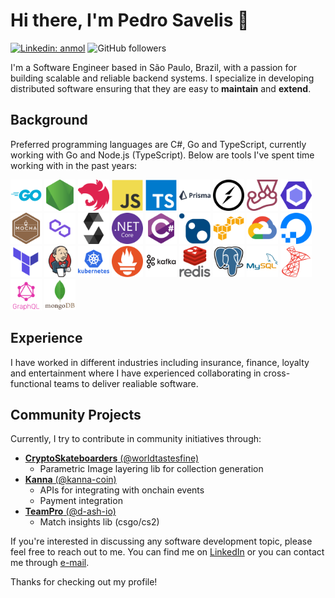 # Hi there, I'm Pedro Savelis 👋
[![Linkedin: anmol](https://img.shields.io/badge/-psavelis-blue?style=flat-square&logo=Linkedin&logoColor=white&link=https://www.linkedin.com/in/psavelis/)](https://www.linkedin.com/in/psavelis/)
![GitHub followers](https://img.shields.io/github/followers/psavelis?label=Follow&style=social)


I'm a Software Engineer based in São Paulo, Brazil, with a passion for building scalable and reliable backend systems. I specialize in developing distributed software ensuring that they are easy to **maintain** and **extend**.

## Background

Preferred programming languages are C#, Go and TypeScript, currently working with Go and Node.js (TypeScript).
Below are tools I've spent time working with in the past years:

<img alt="Go" src="https://raw.githubusercontent.com/devicons/devicon/1119b9f84c0290e0f0b38982099a2bd027a48bf1/icons/go/go-original-wordmark.svg" width="50"> <img alt="Nodejs" src="https://raw.githubusercontent.com/devicons/devicon/1119b9f84c0290e0f0b38982099a2bd027a48bf1/icons/nodejs/nodejs-original.svg" width="50"> <img alt="Nestjs" src="https://raw.githubusercontent.com/devicons/devicon/1119b9f84c0290e0f0b38982099a2bd027a48bf1/icons/nestjs/nestjs-plain.svg" width="50"> <img alt="Javascript" src="https://raw.githubusercontent.com/devicons/devicon/1119b9f84c0290e0f0b38982099a2bd027a48bf1/icons/javascript/javascript-original.svg" width="50"> <img alt="Typescript" src="https://raw.githubusercontent.com/devicons/devicon/1119b9f84c0290e0f0b38982099a2bd027a48bf1/icons/typescript/typescript-original.svg" width="50">
<img alt="Prisma ORM" src="https://raw.githubusercontent.com/devicons/devicon/master/icons/prisma/prisma-original-wordmark.svg" width="50">
<img alt="SocketIO" src="https://raw.githubusercontent.com/devicons/devicon/1119b9f84c0290e0f0b38982099a2bd027a48bf1/icons/socketio/socketio-original.svg" width="50"> 
<img alt="Jest" src="https://raw.githubusercontent.com/devicons/devicon/1119b9f84c0290e0f0b38982099a2bd027a48bf1/icons/jest/jest-plain.svg" width="50"> <img alt="ESlint" src="https://raw.githubusercontent.com/devicons/devicon/1119b9f84c0290e0f0b38982099a2bd027a48bf1/icons/eslint/eslint-original.svg" width="50"> <img alt="Mocha" src="https://raw.githubusercontent.com/devicons/devicon/1119b9f84c0290e0f0b38982099a2bd027a48bf1/icons/mocha/mocha-plain.svg" width="50"> <img alt="Polygon (EVM)" src="https://raw.githubusercontent.com/devicons/devicon/1119b9f84c0290e0f0b38982099a2bd027a48bf1/icons/polygon/polygon-original.svg" width="50"> <img alt="Solidity (EVM)" src="https://raw.githubusercontent.com/devicons/devicon/1119b9f84c0290e0f0b38982099a2bd027a48bf1/icons/solidity/solidity-original.svg" width="50"> <img alt="Dotnet Core" src="https://raw.githubusercontent.com/devicons/devicon/1119b9f84c0290e0f0b38982099a2bd027a48bf1/icons/dotnetcore/dotnetcore-original.svg" width="50"> <img alt="CSharp" src="https://raw.githubusercontent.com/devicons/devicon/1119b9f84c0290e0f0b38982099a2bd027a48bf1/icons/csharp/csharp-original.svg" width="50"> <img alt="NuGet" src="https://raw.githubusercontent.com/devicons/devicon/1119b9f84c0290e0f0b38982099a2bd027a48bf1/icons/nuget/nuget-original.svg" width="50"> <img alt="AWS (AmazonWebServices)" src="https://raw.githubusercontent.com/devicons/devicon/1119b9f84c0290e0f0b38982099a2bd027a48bf1/icons/amazonwebservices/amazonwebservices-original.svg" width="50"> <img alt="GCP (GoogleCloudPlatform)" src="https://raw.githubusercontent.com/devicons/devicon/1119b9f84c0290e0f0b38982099a2bd027a48bf1/icons/googlecloud/googlecloud-original.svg" width="50"> <img alt="DO (DigitalOcean)" src="https://raw.githubusercontent.com/devicons/devicon/1119b9f84c0290e0f0b38982099a2bd027a48bf1/icons/digitalocean/digitalocean-original.svg" width="50"> <img alt="Terraform" src="https://raw.githubusercontent.com/devicons/devicon/1119b9f84c0290e0f0b38982099a2bd027a48bf1/icons/terraform/terraform-original.svg" width="50"> <img alt="Jenkins" src="https://raw.githubusercontent.com/devicons/devicon/1119b9f84c0290e0f0b38982099a2bd027a48bf1/icons/jenkins/jenkins-original.svg" width="50"> <img alt="K8s (Kubernetes)" src="https://raw.githubusercontent.com/devicons/devicon/1119b9f84c0290e0f0b38982099a2bd027a48bf1/icons/kubernetes/kubernetes-plain-wordmark.svg" width="50"> <img alt="Prometheus"  src="https://raw.githubusercontent.com/devicons/devicon/1119b9f84c0290e0f0b38982099a2bd027a48bf1/icons/prometheus/prometheus-original.svg" width="50"> <img alt="Kafka" src="https://raw.githubusercontent.com/devicons/devicon/1119b9f84c0290e0f0b38982099a2bd027a48bf1/icons/apachekafka/apachekafka-original-wordmark.svg" width="50"> <img alt="Redis" src="https://raw.githubusercontent.com/devicons/devicon/1119b9f84c0290e0f0b38982099a2bd027a48bf1/icons/redis/redis-original-wordmark.svg" width="50"> <img alt="Postgresql" src="https://raw.githubusercontent.com/devicons/devicon/1119b9f84c0290e0f0b38982099a2bd027a48bf1/icons/postgresql/postgresql-original.svg" width="50"> <img alt="MySql" src="https://raw.githubusercontent.com/devicons/devicon/1119b9f84c0290e0f0b38982099a2bd027a48bf1/icons/mysql/mysql-original-wordmark.svg" width="50"> <img alt="Microsoft SQLServer" src="https://raw.githubusercontent.com/devicons/devicon/1119b9f84c0290e0f0b38982099a2bd027a48bf1/icons/microsoftsqlserver/microsoftsqlserver-plain.svg" width="50"> <img alt="GraphQL" src="https://raw.githubusercontent.com/devicons/devicon/1119b9f84c0290e0f0b38982099a2bd027a48bf1/icons/graphql/graphql-plain-wordmark.svg" width="50"> <img alt="MongoDB" src="https://raw.githubusercontent.com/devicons/devicon/1119b9f84c0290e0f0b38982099a2bd027a48bf1/icons/mongodb/mongodb-original-wordmark.svg" width="50">

## Experience

I have worked in different industries including insurance, finance, loyalty and entertainment where I have experienced collaborating in cross-functional teams to deliver realiable software.

## Community Projects
Currently, I try to contribute in community initiatives through:
- [**CryptoSkateboarders** (@worldtastesfine)](github.com/cryptoskateboarders)
  - Parametric Image layering lib for collection generation
- [**Kanna** (@kanna-coin)](github.com/kanna-coin)
  - APIs for integrating with onchain events
  - Payment integration
- [**TeamPro** (@d-ash-io)](github.com/d-ash-io)
  - Match insights lib (csgo/cs2)

If you're interested in discussing any software development topic, please feel free to reach out to me. You can find me on [LinkedIn](https://www.linkedin.com/in/psavelis/) or you can contact me through [e-mail](mailto:psavelis@proton.me).

Thanks for checking out my profile!
